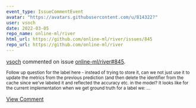 ```yaml
---
event_type: IssueCommentEvent
avatar: "https://avatars.githubusercontent.com/u/814322?"
user: vsoch
date: 2022-03-05
repo_name: online-ml/river
html_url: https://github.com/online-ml/river/issues/845
repo_url: https://github.com/online-ml/river
---
```


<a href='https://github.com/vsoch' target='_blank'>vsoch</a> commented on issue <a href='https://github.com/online-ml/river/issues/845' target='_blank'>online-ml/river#845</a>.

<small>Follow up question for the label here - instead of trying to store it, can we not just use it to update the metrics from the previous prediction (and then delete the identifier from the cache since we've labeled it and reflected the accuracy etc. in the model? It looks like for the current implementation when we get ground truth for a label we:...</small>

<a href='https://github.com/online-ml/river/issues/845' target='_blank'>View Comment</a>